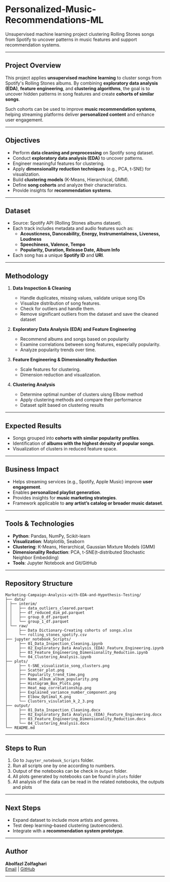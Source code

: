 # Personalized-Music-Recommendations-ML
Unsupervised machine learning project clustering Rolling Stones songs from Spotify to uncover patterns in music features and support recommendation systems.

---

## Project Overview
This project applies **unsupervised machine learning** to cluster songs from Spotify's Rolling Stones albums. By combining **exploratory data analysis (EDA)**, **feature engineering**, and **clustering algorithms**, the goal is to uncover hidden patterns in song features and create **cohorts of similar songs**.  

Such cohorts can be used to improve **music recommendation systems**, helping streaming platforms deliver **personalized content** and enhance user engagement.  

---

## Objectives
- Perform **data cleaning and preprocessing** on Spotify song dataset.  
- Conduct **exploratory data analysis (EDA)** to uncover patterns.  
- Engineer meaningful features for clustering.  
- Apply **dimensionality reduction techniques** (e.g., PCA, t-SNE) for visualization.  
- Build **clustering models** (K-Means, Hierarchical, GMM).  
- Define **song cohorts** and analyze their characteristics.  
- Provide insights for **recommendation systems**.  

---

## Dataset
- Source: Spotify API (Rolling Stones albums dataset).  
- Each track includes metadata and audio features such as:  
  - **Acousticness, Danceability, Energy, Instrumentalness, Liveness, Loudness**  
  - **Speechiness, Valence, Tempo**  
  - **Popularity, Duration, Release Date, Album Info**  
- Each song has a unique **Spotify ID** and **URI**.  

---

## Methodology

1. **Data Inspection & Cleaning**  
   - Handle duplicates, missing values, validate unique song IDs
   - Visualize distribution of song features.
   - Check for outliers and handle them.
   - Remove significant outliers from the dataset and save the cleaned dataset

2. **Exploratory Data Analysis (EDA) and Feature Engineering**  
   - Recommend albums and songs based on popularity
   - Examine correlations between song features, especially popularity.    
   - Analyze popularity trends over time.

3. **Feature Engineering & Dimensionality Reduction**  
   - Scale features for clustering.  
   - Dimension reduction and visualization. 

4. **Clustering Analysis**  
   - Determine optimal number of clusters uisng Elbow method
   - Apply clustering methods and compare their performance
   - Dataset split based on clustering results
---

## Expected Results
- Songs grouped into **cohorts with similar popularity profiles**.  
- Identification of **albums with the highest density of popular songs**.  
- Visualization of clusters in reduced feature space.

---

## Business Impact
- Helps streaming services (e.g., Spotify, Apple Music) improve **user engagement**.  
- Enables **personalized playlist generation**.  
- Provides insights for **music marketing strategies**.  
- Framework applicable to **any artist’s catalog or broader music dataset**.  

---

## Tools & Technologies
- **Python**: Pandas, NumPy, Scikit-learn  
- **Visualization**: Matplotlib, Seaborn 
- **Clustering**: K-Means, Hierarchical, Gaussian Mixture Models (GMM)   
- **Dimensionality Reduction**: PCA, t-SNE(t-distributed Stochastic Neighbor Embedding)
- **Tools**: Jupyter Notebook and Git/GitHub 

---
 
## Repository Structure

```
Marketing-Campaign-Analysis-with-EDA-and-Hypothesis-Testing/
├── data/
│ ├── interim/
│ │   ├── data_outliers_cleared.parquet
│ │   ├── df_reduced_dim_pd.parquet
│ │   ├── group_0_df.parquet
│ │   └── group_1_df.parquet
│ └── raw/
│     ├── Data Dictionary-Creating cohorts of songs.xlsx
│     └── rolling_stones_spotify.csv
├── jupyter_notebook_Scripts/
│     ├── 01_Data_Inspection_Cleaning.ipynb
│     ├── 02_Exploratory_Data Analysis_(EDA)_Feature_Engineering.ipynb
│     ├── 03_Feature_Engineering_Dimensionality_Reduction.ipynb 
│     └── 04_Clustering_Analysis.ipynb
├── plots/
│     ├── t-SNE_visualizatio_song_clusters.png
│     ├── Scatter_plot.png
│     ├── Popularity_trend_time.png
│     ├── Name_album_album_popularity.png
│     ├── Histogram_Box_Plots.png
│     ├── Heat_map_correlationship.png
│     ├── Explained_variance_number_component.png
│     ├── Elbow_Optimal_K.png
│     └── Clusters_visulation_k_2_3.png
├── output/
│     ├── 01_Data_Inspection_Cleaning.docx
│     ├── 02_Exploratory_Data Analysis_(EDA)_Feature_Engineering.docx
│     ├── 03_Feature_Engineering_Dimensionality_Reduction.docx 
│     └── 04_Clustering_Analysis.docx
└── README.md

```
---

## Steps to Run
1. Go to `Jupyter_notebook_Scripts` folder.
2. Run all scripts one by one according to numbers.
3. Output of the notebooks can be check in `Output` folder.
4. All plots generated by notebooks can be found in `plots` folder
5. All analysis of the data can be read in the related notebooks, the outputs and plots

---

## Next Steps
- Expand dataset to include more artists and genres.  
- Test deep learning–based clustering (autoencoders).  
- Integrate with a **recommendation system prototype**.

---

## Author
**Abolfazl Zolfaghari**  
[Email](ab.zolfaghari.abbasghaleh) | [GitHub](https://github.com/abolfazl6678)

---


